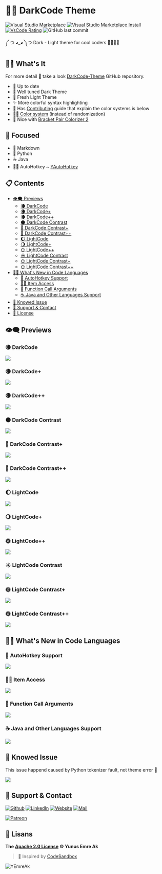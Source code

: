 # 🖤🤍 DarkCode Theme <!-- omit in toc -->

[![Visual Studio Marketplace](https://vsmarketplacebadge.apphb.com/version/yedhrab.darkcode-theme-adopted-python-and-markdown.svg)](https://marketplace.visualstudio.com/items?itemName=yedhrab.darkcode-theme-adopted-python-and-markdown)
[![Visual Studio Marketplace Install](https://vsmarketplacebadge.apphb.com/installs/yedhrab.darkcode-theme-adopted-python-and-markdown.svg)](https://marketplace.visualstudio.com/items?itemName=yedhrab.darkcode-theme-adopted-python-and-markdown)
[![VsCode Rating](https://vsmarketplacebadge.apphb.com/rating-star/yedhrab.darkcode-theme-adopted-python-and-markdown.svg)](https://marketplace.visualstudio.com/items?itemName=yedhrab.darkcode-theme-adopted-python-and-markdown)
![GitHub last commit](https://img.shields.io/github/last-commit/yedhrab/darkcode-theme)

༼ つ ◕_◕ ༽つ Dark - Light theme for cool coders 👩‍💻👨‍💻

## 🙋‍♂️ What's It <!-- omit in toc -->

For more detail 👀 take a look [DarkCode-Theme](https://github.com/yedhrab/DarkCode-Theme) GitHub repository.

- 🚀 Up to date
- 🖤 Well tuned Dark Theme
- 🤍 Fresh Light Theme
- ✨ More colorful syntax highlighting
- 💖 Has [Contributing](CONTRIBUTING.md) guide that explain the color systems is below
- [👨‍💻 Color system](CONTRIBUTING.md##%f0%9f%91%a8%e2%80%8d%f0%9f%92%bb-color-system) (instead of randomization)
- 🤝 Nice with [Bracket Pair Colorizer 2](https://marketplace.visualstudio.com/items?itemName=CoenraadS.bracket-pair-colorizer-2)

## 🎯 Focused <!-- omit in toc -->

- 📑 Markdown
- 🐍 Python
- ☕ Java
- 👨‍💻 AutoHotkey ~ [YAutoHotkey](https://marketplace.visualstudio.com/items?itemName=yedhrab.yautohotkey)

## 📋 Contents

- [👁‍🗨 Previews](#-previews)
  - [🌘 DarkCode](#-darkcode-1)
  - [🌘 DarkCode+](#-darkcode-2)
  - [🌘 DarkCode++](#-darkcode-3)
  - [🌑 DarkCode Contrast](#-darkcode-3)
  - [🌚 DarkCode Contrast+](#-darkcode-contrast-2)
  - [🌚 DarkCode Contrast++](#-darkcode-contrast-3)
  - [🌔 LightCode](#-lightcode-1)
  - [🌖 LightCode+](#-lightcode-2)
  - [🌞 LightCode++](#-lightcode-3)
  - [☀️ LightCode Contrast](#%b8%8f-lightcode-contrast-1)
  - [🌞 LightCode Contrast+](#-lightcode-contrast-2)
  - [🌞 LightCode Contrast++](#-lightcode-contrast-3)
- [👨‍💻 What's New in Code Languages](#-whats-new-in-code-languages)
  - [🚀 AutoHotkey Support](#-autohotkey-support)
  - [👮‍♂️ Item Access](#-item-access)
  - [🚗 Function Call Arguments](#-function-call-arguments)
  - [☕ Java and Other Languages Support](#-java-and-other-languages-support)
- [🐛 Knowed Issue](#-knowed-issue)
- [💖 Support & Contact](#-support--contact)
- [🔏 License](#-license)

## 👁‍🗨 Previews

### 🌘 DarkCode

![](res/darkcode.png)

### 🌘 DarkCode+

![](res/darkcode-plus.png)

### 🌘 DarkCode++

![](res/darkcode-plus-plus.png)

### 🌑 DarkCode Contrast

![](res/darkcod-contrast.png)

### 🌚 DarkCode Contrast+

![](res/darkcode-contrast-plus.png)

### 🌚 DarkCode Contrast++

![](res/darkcode-contrast-plus-plus.png)

### 🌔 LightCode

![](res/lightcode.png)

### 🌖 LightCode+

![](res/lightcode-plus.png)

### 🌞 LightCode++

![](res/lightcode-plus-plus.png)

### ☀️ LightCode Contrast

![](res/lightcode-contrast.png)

### 🌞 LightCode Contrast+

![](res/lightcode-contrast-plus.png)

### 🌞 LightCode Contrast++

![](res/lightcode-contrast-plus-plus.png)

## 👨‍💻 What's New in Code Languages

### 🚀 AutoHotkey Support

![](res/ahk_theme.png)

### 👮‍♂️ Item Access

![](res/meta.item-access.png)

### 🚗 Function Call Arguments

![](res/meta.function-call.arguments.png)

### ☕ Java and Other Languages Support

![](res/hello_java.png)

## 🐛 Knowed Issue

This issue happend caused by Python tokenizer fault, not theme error 🙂

![](res/item_access.png)

## 💖 Support & Contact

​[​![Github](https://drive.google.com/uc?id=1PzkuWOoBNMg0uOMmqwHtVoYt0WCqi-O5)​](https://github.com/yedhrab) [​![LinkedIn](https://drive.google.com/uc?id=1hvdil0ZHVEzekQ4AYELdnPOqzunKpnzJ)​](https://www.linkedin.com/in/yemreak/) [​![Website](https://drive.google.com/uc?id=1wR8Ph0FBs36ZJl0Ud-HkS0LZ9b66JBqJ)​](https://yemreak.com/) [​![Mail](https://drive.google.com/uc?id=142rP0hbrnY8T9kj_84_r7WxPG1hzWEcN)​](mailto::yedhrab@gmail.com?subject=DarkCode-Theme%20%7C%20Github)​

​[​![Patreon](https://drive.google.com/uc?id=11YmCRmySX7v7QDFS62ST2JZuE70RFjDG)](https://www.patreon.com/yemreak/)

## 🔏 Lisans

**The** [**Apache 2.0 License**](https://choosealicense.com/licenses/apache-2.0/) **©️ Yunus Emre Ak**

> 🎈 Inspired by [CodeSandbox](https://marketplace.visualstudio.com/items?itemName=ngryman.codesandbox-theme)

![YEmreAk](https://drive.google.com/uc?id=1Wd_YLVOkAhXPVqFMx_aZyFvyTy_88H-Z)

